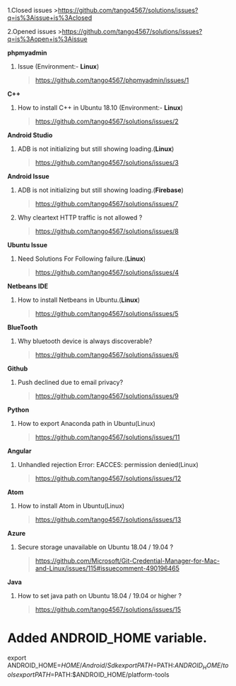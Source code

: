 1.Closed issues >https://github.com/tango4567/solutions/issues?q=is%3Aissue+is%3Aclosed

2.Opened issues >https://github.com/tango4567/solutions/issues?q=is%3Aopen+is%3Aissue



**phpmyadmin**
  1. Issue (Environment:- **Linux**) 
      > https://github.com/tango4567/phpmyadmin/issues/1
      
      
**C++**
  1. How to install C++ in Ubuntu 18.10 (Environment:- **Linux**) 
      > https://github.com/tango4567/solutions/issues/2
      
      
**Android Studio**
  1. ADB is not initializing but still showing loading.(**Linux**)
      > https://github.com/tango4567/solutions/issues/3
      
 
 **Android Issue**
 1. ADB is not initializing but still showing loading.(**Firebase**)
      > https://github.com/tango4567/solutions/issues/7
 2. Why cleartext HTTP traffic is not allowed ?
      > https://github.com/tango4567/solutions/issues/8
      

**Ubuntu Issue**
  1. Need Solutions For Following failure.(**Linux**)
      > https://github.com/tango4567/solutions/issues/4
      
      
**Netbeans IDE**
  1. How to install Netbeans in Ubuntu.(**Linux**)
      > https://github.com/tango4567/solutions/issues/5
      
 **BlueTooth**
 1. Why bluetooth device is always discoverable?
      > https://github.com/tango4567/solutions/issues/6
      

 **Github**
 1. Push declined due to email privacy?
      > https://github.com/tango4567/solutions/issues/9


 **Python**
 1. How to export Anaconda path in Ubuntu(Linux)
      > https://github.com/tango4567/solutions/issues/11
      
**Angular**
 1. Unhandled rejection Error: EACCES: permission denied(Linux)
      > https://github.com/tango4567/solutions/issues/12
      
**Atom**
 1. How to install Atom in Ubuntu(Linux)
      > https://github.com/tango4567/solutions/issues/13
      
      
**Azure**
 1. Secure storage unavailable on Ubuntu 18.04 / 19.04 ?
      > https://github.com/Microsoft/Git-Credential-Manager-for-Mac-and-Linux/issues/115#issuecomment-490196465
 
 
 **Java**
 1. How to set java path  on Ubuntu 18.04 / 19.04 or higher ?
      > https://github.com/tango4567/solutions/issues/15
      
      
      
# Added ANDROID_HOME variable.
  export ANDROID_HOME=$HOME/Android/Sdk
  export PATH=$PATH:$ANDROID_HOME/tools 
  export PATH=$PATH:$ANDROID_HOME/platform-tools
